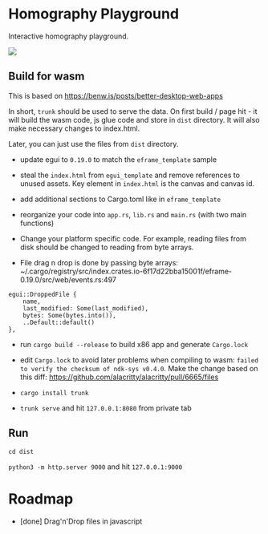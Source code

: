 # Homography Playground

Interactive homography playground.

![](homography-playground.gif)

## Build for wasm

This is based on https://benw.is/posts/better-desktop-web-apps

In short, `trunk` should be used to serve the data. On first build / page hit - it will build the wasm code, js glue code and store in `dist` directory. It will also make necessary changes to index.html.

Later, you can just use the files from `dist` directory.

* update egui to `0.19.0` to match the ```eframe_template``` sample

* steal the `index.html` from ```egui_template``` and remove references to unused assets. Key element in `index.html` is the canvas and canvas id. 

* add additional sections to Cargo.toml like in ```eframe_template```

* reorganize your code into `app.rs`, `lib.rs` and `main.rs` (with two main functions)

* Change your platform specific code. For example, reading files from disk should be changed to reading from byte arrays. 

* File drag n drop is done by passing byte arrays: ~/.cargo/registry/src/index.crates.io-6f17d22bba15001f/eframe-0.19.0/src/web/events.rs:497

```
egui::DroppedFile {
    name,
    last_modified: Some(last_modified),
    bytes: Some(bytes.into()),
    ..Default::default()
},

```

* run `cargo build --release` to build x86 app and generate `Cargo.lock`

* edit `Cargo.lock` to avoid later problems when compiling to wasm: `failed to verify the checksum of ndk-sys v0.4.0`. 
Make the change based on this diff: https://github.com/alacritty/alacritty/pull/6665/files

* `cargo install trunk`

* `trunk serve` and hit `127.0.0.1:8080` from private tab


## Run

`cd dist`

`python3 -m http.server 9000` and hit `127.0.0.1:9000`


# Roadmap

* [done] Drag'n'Drop files in javascript


